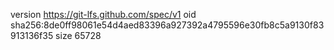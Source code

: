 version https://git-lfs.github.com/spec/v1
oid sha256:8de0ff98061e54d4aed83396a927392a4795596e30fb8c5a9130f83913136f35
size 65728
